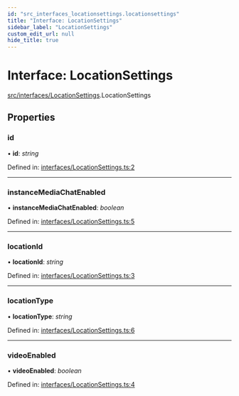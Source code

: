 ```yaml
---
id: "src_interfaces_locationsettings.locationsettings"
title: "Interface: LocationSettings"
sidebar_label: "LocationSettings"
custom_edit_url: null
hide_title: true
---
```


# Interface: LocationSettings

[src/interfaces/LocationSettings](../modules/src_interfaces_locationsettings.md).LocationSettings

## Properties

### id

• **id**: *string*

Defined in: [interfaces/LocationSettings.ts:2](https://github.com/xr3ngine/xr3ngine/blob/2d83606b6/packages/common/src/interfaces/LocationSettings.ts#L2)

___

### instanceMediaChatEnabled

• **instanceMediaChatEnabled**: *boolean*

Defined in: [interfaces/LocationSettings.ts:5](https://github.com/xr3ngine/xr3ngine/blob/2d83606b6/packages/common/src/interfaces/LocationSettings.ts#L5)

___

### locationId

• **locationId**: *string*

Defined in: [interfaces/LocationSettings.ts:3](https://github.com/xr3ngine/xr3ngine/blob/2d83606b6/packages/common/src/interfaces/LocationSettings.ts#L3)

___

### locationType

• **locationType**: *string*

Defined in: [interfaces/LocationSettings.ts:6](https://github.com/xr3ngine/xr3ngine/blob/2d83606b6/packages/common/src/interfaces/LocationSettings.ts#L6)

___

### videoEnabled

• **videoEnabled**: *boolean*

Defined in: [interfaces/LocationSettings.ts:4](https://github.com/xr3ngine/xr3ngine/blob/2d83606b6/packages/common/src/interfaces/LocationSettings.ts#L4)
